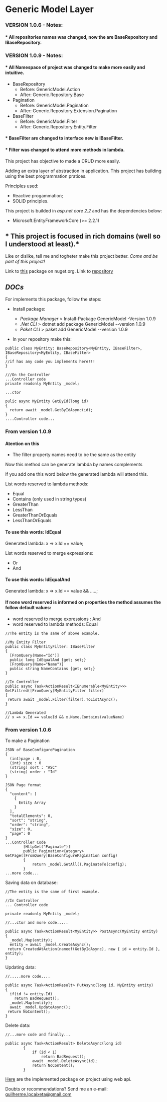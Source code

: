 # Generic Model Layer

### VERSION 1.0.6 - Notes:
#### * All repositories names was changed, now the are BaseRepository and IBaseRepository.
### VERSION 1.0.9 - Notes:
#### * All Namespace of project was changed to make more easily and intuitive. 
 - BaseRepository
   * Before: GenericModel.Action
   * After: Generic.Repository.Base
 - Pagination
   * Before: GenericModel.Pagination
   * After: Generic.Repository.Extension.Pagination
 - BaseFilter
   * Before: GenericModel.Filter
   * After: Generic.Repository.Entity.Filter

#### * BaseFilter are changed to interface new is IBaseFilter.
#### * Filter was changed to attend more methods in lambda.

This project has objective to made a CRUD more easily. 

Adding an extra layer of abstraction in application.
This project has building using the best programmation pratices.

Principles used:
* Reactive progammation;
* SOLID principles. 

This project is builded in *asp.net core 2.2* and has the dependencies below:
 * Microsoft.EntityFrameworkCore (>= 2.2.1)

## * This project is focused in rich domains (well so I understood at least).*

Like or dislike, tell me and togheter make this project better.
*Come and be part of this project!*

Link to [this](https://www.nuget.org/packages/GenericModel/1.0.9) package on nuget.org.
Link to [repository](https://github.com/guilhermecaixeta/GenericModelLayer) 

## *DOCs*

For implements this package, follow the steps:

- Install package:
  * *Package Manager* > Install-Package GenericModel -Version 1.0.9
  * *.Net CLI* > dotnet add package GenericModel --version 1.0.9
  * *Paket CLI* > paket add GenericModel --version 1.0.9
  
- In your repository make this:
  
```
public class MyEntity: BaseRepository<MyEntity, IBaseFilter>, IBaseRepository<MyEntity, IBaseFilter>
{
//if has any code you implements here!!!
}

///On the Controller
...Controller code
private readonly MyEntity _model;

...ctor

pulic async MyEntity GetById(long id)
{
  return await _model.GetByIdAsync(id);
}
....Controller code...
```
### From version 1.0.9
#### Atention on this
* The filter property names need to be the same as the entity

Now this method can be generate lambda by names complements

If you add one this word below the generated lambda will attend this.

List words reserved to lambda methods:
* Equal
* Contains (only used in string types)
* GreaterThan
* LessThan
* GreaterThanOrEquals
* LessThanOrEquals

#### To use this words: IdEqual

Generated lambda: x => x.Id == value;

List words reserved to merge expressions:
* Or
* And

#### To use this words: IdEqualAnd

Generated lambda: x => x.Id == value && .....;

#### If none word reserved is informed on properties the method assumes the follow default values:
* word reserved to merge expressions : And
* word reserved to lambda methods: Equal

```
//The entity is the same of above example.

//My Entity Filter
public class MyEntityFilter: IBaseFilter
{
  [FromQuery(Name="Id")]
  public long IdEqualAnd {get; set;}
  [FromQuery(Name="Name")]
  public string NameContains {get; set;}
}

//In Controller
public async Task<ActionResult<IEnumerable<MyEntity>>> GetFiltred([FromQuery]MyEntityFilter filter)
{
 return await _model.Filter(filter).ToListAsync();
}

//Lambda Generated
// x => x.Id == valueId && x.Name.Contains(valueName)
```
### From version 1.0.6
To make a Pagination
```
JSON of BaseConfigurePagination
{
  (int)page : 0,
  (int) size : 0
  (string) sort : "ASC"
  (string) order : "Id"
}

JSON Page format
{
  "content": [
    {
      Entity Array
    }
  ],
  "totalElements": 0,
  "sort": "string",
  "order": "string",
  "size": 0,
  "page": 0
}
...Controller Code
        [HttpGet("Paginate")]
        public Pagination<Category> GetPage([FromQuery]BaseConfigurePagination config)
        {
            return _model.GetAll().PaginateTo(config);
        }
...more code...
```

Saving data on database:
```
//The entity is the same of first example.

//In Controller
... Controller code

private readonly MyEntity _model;

//...ctor and more code.....

public async Task<ActionResult<MyEntity>> PostAsync(MyEntity entity)
{
  _model.Map(entity);
  entity = await _model.CreateAsync();
 return CreatedAtAction(nameof(GetByIdAsync), new { id = entity.Id }, entity);
}
```

Updating data:
```
//.....more code....

public async Task<ActionResult> PutAsync(long id, MyEntity entity)
{
  if(id != entity.Id)
    return BadRequest();
  _model.Map(entity);
  await _model.UpdateAsync();
 return NoContent();
}
```

Delete data:
```
//...more code and finally...

public async Task<ActionResult> DeleteAsync(long id)
        {
            if (id < 1)
                return BadRequest();
            await _model.DeleteAsync(id);
            return NoContent();
        }
```

[Here](https://github.com/guilhermecaixeta/TodoApi) are the implemented package on project using web api.

Doubts or recommendations? 
Send me an e-mail: guilherme.lpcaixeta@gmail.com
